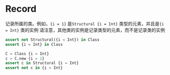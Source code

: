 # Record

记录所属的类。例如，`{i = 1}` 是`Structural {i = Int}` 类型的元素，并且是`{i = Int}` 类的实例
请注意，其他类的实例是记录类型的元素，而不是记录类的实例

```python
assert not Structural({i = Int}) in Class
assert {i = Int} in Class

C = Class {i = Int}
c = C.new {i = 1}
assert c in Structural {i = Int}
assert not c in {i = Int}
```
